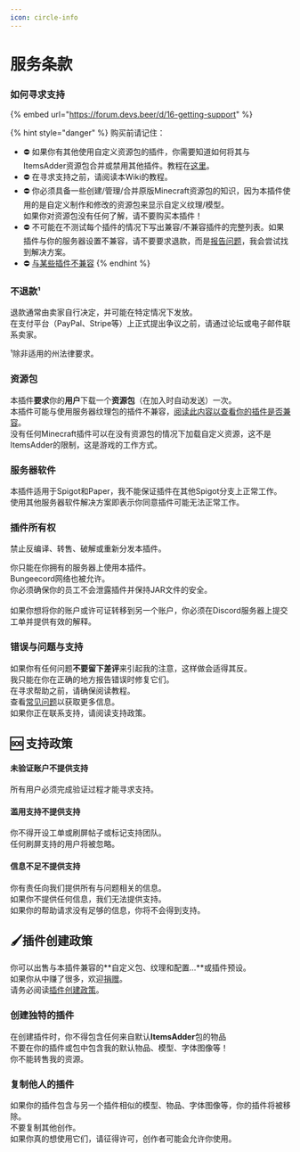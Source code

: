 ```yaml
---
icon: circle-info
---
```


# 服务条款

### 如何寻求支持

{% embed url="https://forum.devs.beer/d/16-getting-support" %}

{% hint style="danger" %}
购买前请记住：

* ⛔ 如果你有其他使用自定义资源包的插件，你需要知道如何将其与ItemsAdder资源包合并或禁用其他插件。教程在[这里](../plugin-usage/merge-resourcepacks.md)。
* ⛔ 在寻求支持之前，请阅读本Wiki的教程。
* ⛔ 你必须具备一些创建/管理/合并原版Minecraft资源包的知识，因为本插件使用的是自定义制作和修改的资源包来显示自定义纹理/模型。\
  如果你对资源包没有任何了解，请不要购买本插件！
* ⛔ 不可能在不测试每个插件的情况下写出兼容/不兼容插件的完整列表。如果插件与你的服务器设置不兼容，请不要要求退款，而是[报告问题](tos.md#how-to-ask-for-support-properly)，我会尝试找到解决方案。
* ⛔ [与某些插件不兼容](https://itemsadder.devs.beer/compatibility-with-other-plugins/not-compatible)
{% endhint %}

### 不退款¹

退款通常由卖家自行决定，并可能在特定情况下发放。\
在支付平台（PayPal、Stripe等）上正式提出争议之前，请通过论坛或电子邮件联系卖家。

¹除非适用的州法律要求。

### 资源包

本插件**要求**你的**用户**下载一个**资源包**（在加入时自动发送）一次。\
本插件可能与使用服务器纹理包的插件不兼容，[阅读此内容以查看你的插件是否兼容](../compatibility-with-other-plugins/)。\
没有任何Minecraft插件可以在没有资源包的情况下加载自定义资源，这不是ItemsAdder的限制，这是游戏的工作方式。

### 服务器软件

本插件适用于Spigot和Paper，我不能保证插件在其他Spigot分支上正常工作。\
使用其他服务器软件解决方案即表示你同意插件可能无法正常工作。

### **插件所有权**

禁止反编译、转售、破解或重新分发本插件。

你只能在你拥有的服务器上使用本插件。\
Bungeecord网络也被允许。\
你必须确保你的员工不会泄露插件并保持JAR文件的安全。\
\
如果你想将你的账户或许可证转移到另一个账户，你必须在Discord服务器上提交工单并提供有效的解释。

### 错误与问题与支持

如果你有任何问题**不要留下差评**来引起我的注意，这样做会适得其反。\
我只能在你在正确的地方报告错误时修复它们。\
在寻求帮助之前，请确保阅读教程。\
查看[常见问题](https://itemsadder.devs.beer/faq)以获取更多信息。\
如果你正在联系支持，请阅读支持政策。

## 🆘 支持政策

#### 未验证账户不提供支持

所有用户必须完成验证过程才能寻求支持。

#### 滥用支持不提供支持

你不得开设工单或刷屏帖子或标记支持团队。\
任何刷屏支持的用户将被忽略。

#### 信息不足不提供支持

你有责任向我们提供所有与问题相关的信息。\
如果你不提供任何信息，我们无法提供支持。\
如果你的帮助请求没有足够的信息，你将不会得到支持。

## 🖌️插件创建政策

你可以出售与本插件兼容的**自定义包、纹理和配置...**或插件预设。\
如果你从中赚了很多，欢迎[捐赠](http://a.devs.beer/lonedevdonate)。\
请务必阅读[插件创建政策](tos.md#addon-creation-policy)。

### 创建独特的插件

在创建插件时，你不得包含任何来自默认**ItemsAdder**包的物品\
不要在你的插件或包中包含我的默认物品、模型、字体图像等！\
你不能转售我的资源。

### 复制他人的插件

如果你的插件包含与另一个插件相似的模型、物品、字体图像等，你的插件将被移除。\
不要复制其他创作。\
如果你真的想使用它们，请征得许可，创作者可能会允许你使用。
